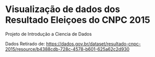 # Visualização de dados dos Resultado Eleiçoes do CNPC 2015

Projeto de Introdução a Ciencia de Dados

Dados Retirado de:
    https://dados.gov.br/dataset/resultado-cnpc-2015/resource/b4388cdb-728c-4578-b601-625a62c2d930
